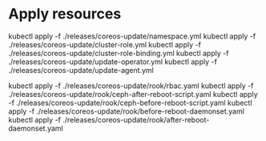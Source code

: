 # Apply resources

kubectl apply -f ./releases/coreos-update/namespace.yml
kubectl apply -f ./releases/coreos-update/cluster-role.yml
kubectl apply -f ./releases/coreos-update/cluster-role-binding.yml
kubectl apply -f ./releases/coreos-update/update-operator.yml
kubectl apply -f ./releases/coreos-update/update-agent.yml

kubectl apply -f ./releases/coreos-update/rook/rbac.yaml
kubectl apply -f ./releases/coreos-update/rook/ceph-after-reboot-script.yaml
kubectl apply -f ./releases/coreos-update/rook/ceph-before-reboot-script.yaml
kubectl apply -f ./releases/coreos-update/rook/before-reboot-daemonset.yaml
kubectl apply -f ./releases/coreos-update/rook/after-reboot-daemonset.yaml